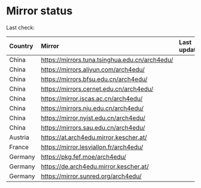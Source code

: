 <script src="./time.js"></script>
# Mirror status
Last check: <script type="text/javascript">localize(1711988547.4933875);</script>

|Country|Mirror|Last update|
|:------|:-----|:----------|
|China|https://mirrors.tuna.tsinghua.edu.cn/arch4edu/|<script type="text/javascript">localize(1711953393);</script>|
|China|https://mirrors.aliyun.com/arch4edu/|<script type="text/javascript">localize(1711953393);</script>|
|China|https://mirrors.bfsu.edu.cn/arch4edu/|<script type="text/javascript">localize(1711953393);</script>|
|China|https://mirrors.cernet.edu.cn/arch4edu/|<script type="text/javascript">localize(1711953393);</script>|
|China|https://mirror.iscas.ac.cn/arch4edu/|<script type="text/javascript">localize(1711953393);</script>|
|China|https://mirrors.nju.edu.cn/arch4edu/|<script type="text/javascript">localize(1711909926);</script>|
|China|https://mirror.nyist.edu.cn/arch4edu/|<script type="text/javascript">localize(1711953393);</script>|
|China|https://mirrors.sau.edu.cn/arch4edu/|<script type="text/javascript">localize(1711953393);</script>|
|Austria|https://at.arch4edu.mirror.kescher.at/|<script type="text/javascript">localize(1711953393);</script>|
|France|https://mirror.lesviallon.fr/arch4edu/|<script type="text/javascript">localize(1711953135);</script>|
|Germany|https://pkg.fef.moe/arch4edu/|<script type="text/javascript">localize(1711953393);</script>|
|Germany|https://de.arch4edu.mirror.kescher.at/|<script type="text/javascript">localize(1711953393);</script>|
|Germany|https://mirror.sunred.org/arch4edu/|<script type="text/javascript">localize(1711953393);</script>|

<script src="./tablefilter/tablefilter.js"></script>
<script src="./table.js"></script>